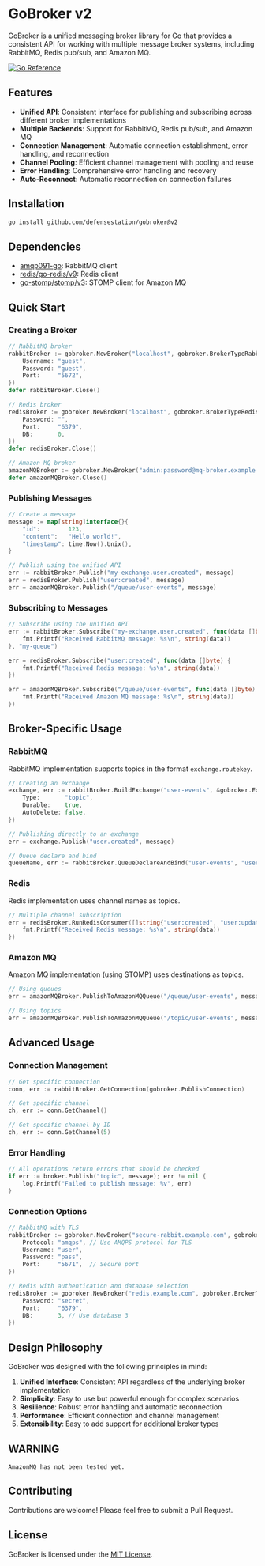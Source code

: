 # GoBroker v2

GoBroker is a unified messaging broker library for Go that provides a consistent API for working with multiple message broker systems, including RabbitMQ, Redis pub/sub, and Amazon MQ.

[![Go Reference](https://pkg.go.dev/badge/github.com/defensestation/gobroker.svg)](https://pkg.go.dev/github.com/defensestation/gobroker)

## Features

- **Unified API**: Consistent interface for publishing and subscribing across different broker implementations
- **Multiple Backends**: Support for RabbitMQ, Redis pub/sub, and Amazon MQ
- **Connection Management**: Automatic connection establishment, error handling, and reconnection
- **Channel Pooling**: Efficient channel management with pooling and reuse
- **Error Handling**: Comprehensive error handling and recovery
- **Auto-Reconnect**: Automatic reconnection on connection failures

## Installation

```bash
go install github.com/defensestation/gobroker@v2
```

## Dependencies

- [amqp091-go](https://github.com/rabbitmq/amqp091-go): RabbitMQ client
- [redis/go-redis/v9](https://github.com/redis/go-redis/v9): Redis client
- [go-stomp/stomp/v3](https://github.com/go-stomp/stomp): STOMP client for Amazon MQ


## Quick Start

### Creating a Broker

```go
// RabbitMQ broker
rabbitBroker := gobroker.NewBroker("localhost", gobroker.BrokerTypeRabbitMQ, &gobroker.EndpointOptions{
    Username: "guest",
    Password: "guest",
    Port:     "5672",
})
defer rabbitBroker.Close()

// Redis broker
redisBroker := gobroker.NewBroker("localhost", gobroker.BrokerTypeRedis, &gobroker.EndpointOptions{
    Password: "",
    Port:     "6379",
    DB:       0,
})
defer redisBroker.Close()

// Amazon MQ broker
amazonMQBroker := gobroker.NewBroker("admin:password@mq-broker.example.com:61613", gobroker.BrokerTypeAmazonMQ)
defer amazonMQBroker.Close()
```

### Publishing Messages

```go
// Create a message
message := map[string]interface{}{
    "id":        123,
    "content":   "Hello world!",
    "timestamp": time.Now().Unix(),
}

// Publish using the unified API
err := rabbitBroker.Publish("my-exchange.user.created", message)
err = redisBroker.Publish("user:created", message)
err = amazonMQBroker.Publish("/queue/user-events", message)
```

### Subscribing to Messages

```go
// Subscribe using the unified API
err := rabbitBroker.Subscribe("my-exchange.user.created", func(data []byte) {
    fmt.Printf("Received RabbitMQ message: %s\n", string(data))
}, "my-queue")

err = redisBroker.Subscribe("user:created", func(data []byte) {
    fmt.Printf("Received Redis message: %s\n", string(data))
})

err = amazonMQBroker.Subscribe("/queue/user-events", func(data []byte) {
    fmt.Printf("Received Amazon MQ message: %s\n", string(data))
})
```

## Broker-Specific Usage

### RabbitMQ

RabbitMQ implementation supports topics in the format `exchange.routekey`.

```go
// Creating an exchange
exchange, err := rabbitBroker.BuildExchange("user-events", &gobroker.ExchangeOptions{
    Type:       "topic",
    Durable:    true,
    AutoDelete: false,
})

// Publishing directly to an exchange
err = exchange.Publish("user.created", message)

// Queue declare and bind
queueName, err := rabbitBroker.QueueDeclareAndBind("user-events", "user.created", "user-created-queue")
```

### Redis

Redis implementation uses channel names as topics.

```go
// Multiple channel subscription
err = redisBroker.RunRedisConsumer([]string{"user:created", "user:updated"}, func(data []byte) {
    fmt.Printf("Received Redis message: %s\n", string(data))
})
```

### Amazon MQ

Amazon MQ implementation (using STOMP) uses destinations as topics.

```go
// Using queues
err = amazonMQBroker.PublishToAmazonMQQueue("/queue/user-events", message)

// Using topics
err = amazonMQBroker.PublishToAmazonMQQueue("/topic/user-events", message)
```

## Advanced Usage

### Connection Management

```go
// Get specific connection
conn, err := rabbitBroker.GetConnection(gobroker.PublishConnection)

// Get specific channel
ch, err := conn.GetChannel()

// Get specific channel by ID
ch, err := conn.GetChannel(5)
```

### Error Handling

```go
// All operations return errors that should be checked
if err := broker.Publish("topic", message); err != nil {
    log.Printf("Failed to publish message: %v", err)
}
```

### Connection Options

```go
// RabbitMQ with TLS
rabbitBroker := gobroker.NewBroker("secure-rabbit.example.com", gobroker.BrokerTypeRabbitMQ, &gobroker.EndpointOptions{
    Protocol: "amqps", // Use AMQPS protocol for TLS
    Username: "user",
    Password: "pass",
    Port:     "5671",  // Secure port
})

// Redis with authentication and database selection
redisBroker := gobroker.NewBroker("redis.example.com", gobroker.BrokerTypeRedis, &gobroker.EndpointOptions{
    Password: "secret",
    Port:     "6379",
    DB:       3, // Use database 3
})
```

## Design Philosophy

GoBroker was designed with the following principles in mind:

1. **Unified Interface**: Consistent API regardless of the underlying broker implementation
2. **Simplicity**: Easy to use but powerful enough for complex scenarios
3. **Resilience**: Robust error handling and automatic reconnection
4. **Performance**: Efficient connection and channel management
5. **Extensibility**: Easy to add support for additional broker types

## WARNING
```
AmazonMQ has not been tested yet.
```

## Contributing

Contributions are welcome! Please feel free to submit a Pull Request.

## License
GoBroker is licensed under the [MIT License](LICENSE.md).